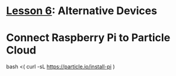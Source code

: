 # <a href="https://goo.gl/KDtocJ">Lesson 6</a>: Alternative Devices

# Connect Raspberry Pi to Particle Cloud

bash <( curl -sL https://particle.io/install-pi )

